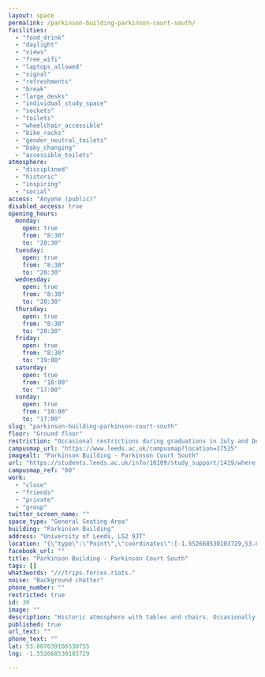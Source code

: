 ```yaml
---
layout: space
permalink: /parkinson-building-parkinson-court-south/
facilities:
  - "food_drink"
  - "daylight"
  - "views"
  - "free_wifi"
  - "laptops_allowed"
  - "signal"
  - "refreshments"
  - "break"
  - "large_desks"
  - "individual_study_space"
  - "sockets"
  - "toilets"
  - "wheelchair_accessible"
  - "bike_racks"
  - "gender_neutral_toilets"
  - "baby_changing"
  - "accessible_toilets"
atmosphere:
  - "disciplined"
  - "historic"
  - "inspiring"
  - "social"
access: "Anyone (public)"
disabled_access: true
opening_hours:
  monday:
    open: true
    from: "8:30"
    to: "20:30"
  tuesday:
    open: true
    from: "8:30"
    to: "20:30"
  wednesday:
    open: true
    from: "8:30"
    to: "20:30"
  thursday:
    open: true
    from: "8:30"
    to: "20:30"
  friday:
    open: true
    from: "8:30"
    to: "19:00"
  saturday:
    open: true
    from: "10:00"
    to: "17:00"
  sunday:
    open: true
    from: "10:00"
    to: "17:00"
slug: "parkinson-building-parkinson-court-south"
floor: "Ground floor"
restriction: "Occasional restrictions during graduations in July and December."
campusmap_url: "https://www.leeds.ac.uk/campusmap?location=17525"
imagealt: "Parkinson Building - Parkinson Court South"
url: "https://students.leeds.ac.uk/info/10109/study_support/1419/where_to_study_on_campus"
campusmap_ref: "60"
work:
  - "close"
  - "friends"
  - "private"
  - "group"
twitter_screen_name: ""
space_type: "General Seating Area"
building: "Parkinson Building"
address: "University of Leeds, LS2 9JT"
location: "{\"type\":\"Point\",\"coordinates\":[-1.552668530103729,53.807639166530755]}"
facebook_url: ""
title: "Parkinson Building - Parkinson Court South"
tags: []
what3words: "///trips.forces.riots."
noise: "Background chatter"
phone_number: ""
restricted: true
id: 30
image: ""
description: "Historic atmosphere with tables and chairs. Occasionally busy but mostly silent.  The study area is to the left after entering the Parkinson Building"
published: true
url_text: ""
phone_text: ""
lat: 53.807639166530755
lng: -1.552668530103729

---
```


